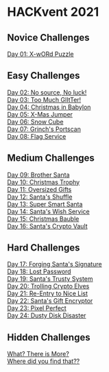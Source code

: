 # HACKvent 2021

## Novice Challenges

[Day 01: X-wORd Puzzle](01)<br/>

## Easy Challenges

[Day 02: No source, No luck!](02)<br/>
[Day 03: Too Much GlItTer!](03)<br/>
[Day 04: Christmas in Babylon](04)<br/>
[Day 05: X-Mas Jumper](05)<br/>
[Day 06: Snow Cube](06)<br/>
[Day 07: Grinch's Portscan](07)<br/>
[Day 08: Flag Service](08)<br/>

## Medium Challenges

[Day 09: Brother Santa](09)<br/>
[Day 10: Christmas Trophy](10)<br/>
[Day 11: Oversized Gifts](11)<br/>
[Day 12: Santa's Shuffle](12)<br/>
[Day 13: Super Smart Santa](13)<br/>
[Day 14: Santa's Wish Service](14)<br/>
[Day 15: Christmas Bauble](15)<br/>
[Day 16: Santa's Crypto Vault](16)<br/>

## Hard Challenges

[Day 17: Forging Santa's Signature](17)<br/>
[Day 18: Lost Password](18)<br/>
[Day 19: Santa's Trusty System](19)<br/>
[Day 20: Trolling Crypto Elves](20)<br/>
[Day 21: Re-Entry to Nice List](21)<br/>
[Day 22: Santa's Gift Encryptor](22)<br/>
[Day 23: Pixel Perfect](23)<br/>
[Day 24: Dusty Disk Disaster](24)<br/>

## Hidden Challenges

[What? There is More?](hidden/#hidden-1)<br/>
[Where did you find that??](hidden/#hidden-2)<br/>
